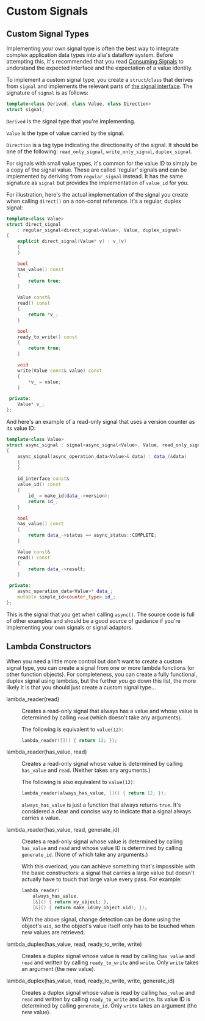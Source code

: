 Custom Signals
==============

Custom Signal Types
-------------------

Implementing your own signal type is often the best way to integrate complex
application data types into alia's dataflow system. Before attempting this, it's
recommended that you read [Consuming Signals](consuming-signals.md) to
understand the expected interface and the expectation of a value identity.

To implement a custom signal type, you create a `struct`/`class` that derives
from `signal` and implements the relevant parts of [the signal
interface](consuming-signals.md#the-signal-interface). The signature of `signal`
is as follows:

```cpp
template<class Derived, class Value, class Direction>
struct signal;
```

`Derived` is the signal type that you're implementing.

`Value` is the type of value carried by the signal.

`Direction` is a tag type indicating the directionality of the signal. It should
be one of the following: `read_only_signal`, `write_only_signal`,
`duplex_signal`.

For signals with small value types, it's common for the value ID to simply be a
copy of the signal value. These are called 'regular' signals and can be
implemented by deriving from `regular_signal` instead. It has the same signature
as `signal` but provides the implementation of `value_id` for you.

For illustration, here's the actual implementation of the signal you create when
calling `direct()` on a non-const reference. It's a regular, duplex signal:

```cpp
template<class Value>
struct direct_signal
    : regular_signal<direct_signal<Value>, Value, duplex_signal>
{
    explicit direct_signal(Value* v) : v_(v)
    {
    }

    bool
    has_value() const
    {
        return true;
    }

    Value const&
    read() const
    {
        return *v_;
    }

    bool
    ready_to_write() const
    {
        return true;
    }

    void
    write(Value const& value) const
    {
        *v_ = value;
    }

 private:
    Value* v_;
};
```

And here's an example of a read-only signal that uses a version counter as its
value ID:

```cpp
template<class Value>
struct async_signal : signal<async_signal<Value>, Value, read_only_signal>
{
    async_signal(async_operation_data<Value>& data) : data_(&data)
    {
    }

    id_interface const&
    value_id() const
    {
        id_ = make_id(data_->version);
        return id_;
    }

    bool
    has_value() const
    {
        return data_->status == async_status::COMPLETE;
    }

    Value const&
    read() const
    {
        return data_->result;
    }

 private:
    async_operation_data<Value>* data_;
    mutable simple_id<counter_type> id_;
};
```

This is the signal that you get when calling `async()`. The source code is full
of other examples and should be a good source of guidance if you're implementing
your own signals or signal adaptors.

Lambda Constructors
-------------------

When you need a little more control but don't want to create a custom signal
type, you can create a signal from one or more lambda functions (or other
function objects). For completeness, you can create a fully functional, duplex
signal using lambdas, but the further you go down this list, the more likely it
is that you should just create a custom signal type...

<dl>

<dt>lambda_reader(read)</dt><dd>

Creates a read-only signal that always has a value and whose value is determined
by calling `read` (which doesn't take any arguments).

The following is equivalent to `value(12)`:

```cpp
lambda_reader([]() { return 12; });
```

</dd>

<dt>lambda_reader(has_value, read)</dt><dd>

Creates a read-only signal whose value is determined by calling `has_value` and
`read`. (Neither takes any arguments.)

The following is also equivalent to `value(12)`:

```cpp
lambda_reader(always_has_value, []() { return 12; });
```

`always_has_value` is just a function that always returns `true`. It's
considered a clear and concise way to indicate that a signal always carries a
value.
</dd>

<dt>lambda_reader(has_value, read, generate_id)</dt><dd>

Creates a read-only signal whose value is determined by calling `has_value` and
`read` and whose value ID is determined by calling `generate_id`. (None of which
take any arguments.)

With this overload, you can achieve something that's impossible with the
basic constructors: a signal that carries a large value but doesn't actually
have to touch that large value every pass. For example:

```cpp
lambda_reader(
    always_has_value,
    [&]() { return my_object; },
    [&]() { return make_id(my_object.uid); });
```

With the above signal, change detection can be done using the object's `uid`, so
the object's value itself only has to be touched when new values are retrieved.
</dd>

<dt>lambda_duplex(has_value, read, ready_to_write, write)</dt><dd>

Creates a duplex signal whose value is read by calling `has_value` and `read`
and written by calling `ready_to_write` and `write`. Only `write` takes an
argument (the new value).
</dd>

<dt>lambda_duplex(has_value, read, ready_to_write, write, generate_id)
</dt><dd>

Creates a duplex signal whose value is read by calling `has_value` and `read`
and written by calling `ready_to_write` and `write`. Its value ID is determined
by calling `generate_id`. Only `write` takes an argument (the new value).
</dd>

</dl>
